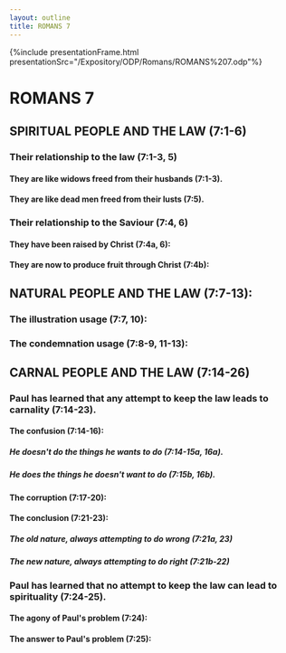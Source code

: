 ```yaml
---
layout: outline
title: ROMANS 7
---
```

{%include presentationFrame.html presentationSrc="/Expository/ODP/Romans/ROMANS%207.odp"%}

# ROMANS 7 
## SPIRITUAL PEOPLE AND THE LAW (7:1-6) 
###  Their relationship to the law (7:1-3, 5) 
####  They are like widows freed from their husbands (7:1-3). 
####  They are like dead men freed from their lusts (7:5). 
###  Their relationship to the Saviour (7:4, 6) 
####  They have been raised by Christ (7:4a, 6): 
####  They are now to produce fruit through Christ (7:4b): 
## NATURAL PEOPLE AND THE LAW (7:7-13): 
###  The illustration usage (7:7, 10): 
###  The condemnation usage (7:8-9, 11-13): 
## CARNAL PEOPLE AND THE LAW (7:14-26) 
###  Paul has learned that any attempt to keep the law leads to carnality (7:14-23). 
####  The confusion (7:14-16): 
#####  He doesn\'t do the things he wants to do (7:14-15a, 16a). 
#####  He does the things he doesn\'t want to do (7:15b, 16b). 
####  The corruption (7:17-20): 
####  The conclusion (7:21-23): 
#####  The old nature, always attempting to do wrong (7:21a, 23) 
#####  The new nature, always attempting to do right (7:21b-22) 
###  Paul has learned that no attempt to keep the law can lead to spirituality (7:24-25). 
####  The agony of Paul\'s problem (7:24): 
####  The answer to Paul\'s problem (7:25): 
